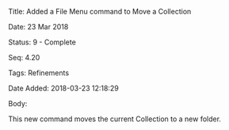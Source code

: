 Title:  Added a File Menu command to Move a Collection

Date:   23 Mar 2018

Status: 9 - Complete

Seq:    4.20

Tags:   Refinements

Date Added: 2018-03-23 12:18:29

Body:   
 
This new command moves the current Collection to a new folder. 


